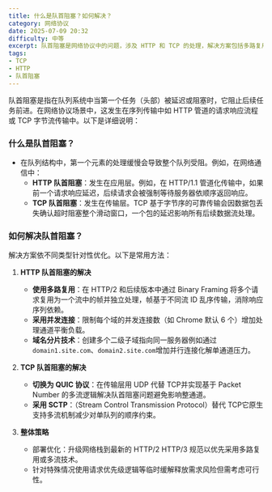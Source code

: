 ```yaml
---
title: 什么是队首阻塞？如何解决？
category: 网络协议
date: 2025-07-09 20:32
difficulty: 中等
excerpt: 队首阻塞是网络协议中的问题，涉及 HTTP 和 TCP 的处理，解决方案包括多路复用、并发连接和使用 QUIC。
tags:
- TCP
- HTTP
- 队首阻塞
---
```

队首阻塞是指在队列系统中当第一个任务（头部）被延迟或阻塞时，它阻止后续任务前进。在网络协议场景中，这发生在序列传输中如 HTTP 管道的请求响应流程或 TCP 字节流传输中。以下是详细说明：

### 什么是队首阻塞？

- 在队列结构中，第一个元素的处理缓慢会导致整个队列受阻。例如，在网络通信中：
  - **HTTP 队首阻塞**：发生在应用层。例如，在 HTTP/1.1 管道化传输中，如果前一个请求响应延迟，后续请求会被强制等待服务器依顺序返回响应。
  - **TCP 队首阻塞**：发生在传输层。TCP 基于字节序的可靠传输会因数据包丢失确认超时阻塞整个滑动窗口，一个包的延迟影响所有后续数据流处理。

### 如何解决队首阻塞？

解决方案依不同类型针对性优化。以下是常用方法：

1. **HTTP 队首阻塞的解决**  
   - **使用多路复用**：在 HTTP/2 和后续版本中通过 Binary Framing 将多个请求复用为一个流中的帧并独立处理，帧基于不同流 ID 乱序传输，消除响应序列依赖。
   - **采用并发连接**：限制每个域的并发连接数（如 Chrome 默认 6 个）增加处理通道平衡负载。
   - **域名分片技术**：创建多个二级子域指向同一服务器例如通过 `domain1.site.com`、`domain2.site.com`增加并行连接化解单通道压力。

2. **TCP 队首阻塞的解决**  
   - **切换为 QUIC 协议**：在传输层用 UDP 代替 TCP并实现基于 Packet Number 的多流逻辑解决队首阻塞问题避免影响整通道。  
   - **采用 SCTP**：（Stream Control Transmission Protocol）替代 TCP它原生支持多流机制减少对单队列的顺序约束。

3. **整体策略**  
   - 部署优化：升级网络栈到最新的 HTTP/2 HTTP/3 规范以优先采用多路复用或多流技术。
   - 针对特殊情况使用请求优先级逻辑等临时缓解释放需求风险但需考虑可行性。
